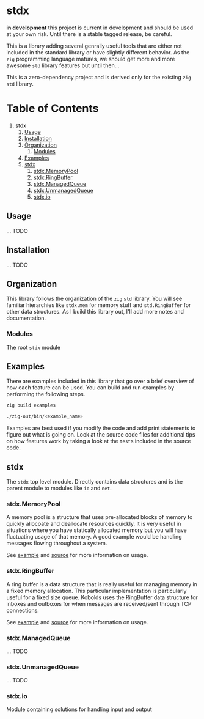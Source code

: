 # stdx

**in development** this project is current in development and should be used at your own risk. Until there is a stable tagged release, be careful.

This is a library adding several genrally useful tools that are either not included in the standard library or have slightly different behavior.
As the `zig` programming language matures, we should get more and more awesome `std` library features but until then...

This is a zero-dependency project and is derived only for the existing `zig` `std` library.

# Table of Contents

1. [stdx](#stdx)
   1. [Usage](#usage)
   2. [Installation](#installation)
   3. [Organization](#organization)
      1. [Modules](#modules)
   4. [Examples](#examples)
   5. [stdx](#stdx)
      1. [stdx.MemoryPool](#stdx.memorypool)
      2. [stdx.RingBuffer](#stdx.ringbuffer)
      3. [stdx.ManagedQueue](#stdx.managedqueue)
      4. [stdx.UnmanagedQueue](#stdx.unmanagedqueue)
      5. [stdx.io](#stdx.io)

## Usage

... TODO

## Installation

... TODO

## Organization

This library follows the organization of the `zig` `std` library. You will see familiar hierarchies like `stdx.mem` for memory stuff and `std.RingBuffer` for other data structures. As I build this library out, I'll add more notes and documentation.

### Modules

The root `stdx` module

## Examples

There are examples included in this library that go over a brief overview of how each feature can be used. You can build and run examples by performing the following steps.

```bash
zig build examples

./zig-out/bin/<example_name>
```

Examples are best used if you modify the code and add print statements to figure out what is going on. Look at the source code files for additional tips on how features work by taking a look at the `test`s included in the source code.

## stdx

The `stdx` top level module. Directly contains data structures and is the parent module to modules like `io` and `net`.

### stdx.MemoryPool

A memory pool is a structure that uses pre-allocated blocks of memory to quickly allocoate and deallocate resources quickly. It is very useful in situations where you have statically allocated memory but you will have fluctuating usage of that memory. A good example would be handling messages flowing throughout a system.

See [example](./examples/memory_pool.zig) and [source](./src/memory_pool.zig) for more information on usage.

### stdx.RingBuffer

A ring buffer is a data structure that is really useful for managing memory in a fixed memory allocation. This particular implementation is particularly useful for a fixed size queue. Kobolds uses the RingBuffer data structure for inboxes and outboxes for when messages are received/sent through TCP connections.

See [example](./examples/ring_buffer.zig) and [source](./src/ring_buffer.zig) for more information on usage.

### stdx.ManagedQueue

... TODO

### stdx.UnmanagedQueue

... TODO

### stdx.io

Module containing solutions for handling input and output
